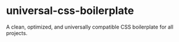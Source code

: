 # universal-css-boilerplate
A clean, optimized, and universally compatible CSS boilerplate for all projects.
